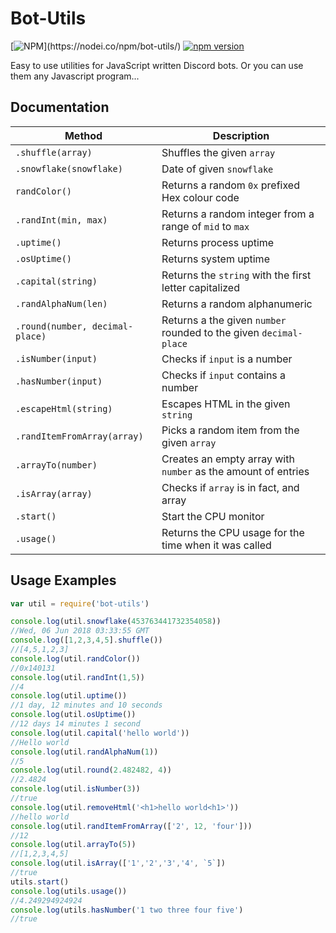 # Bot-Utils
[![NPM](https://nodei.co/npm/bot-utils.png?)](https://nodei.co/npm/bot-utils/) 
[![npm version](https://badge.fury.io/js/bot-utils.svg)](https://badge.fury.io/js/bot-utils)

Easy to use utilities for JavaScript written Discord bots. Or you can use them any Javascript program...
## Documentation
| Method | Description |
|--|--|
| `.shuffle(array)` | Shuffles the given `array` |
|`.snowflake(snowflake)`| Date of given `snowflake` |
|`randColor()`| Returns a random `0x` prefixed Hex colour code |
|`.randInt(min, max)`| Returns a random integer from a range of `mid` to `max` |
|`.uptime()` |  Returns process uptime |
|`.osUptime()` | Returns system uptime |
| `.capital(string)` | Returns the `string` with the first letter capitalized |
| `.randAlphaNum(len)` | Returns a random alphanumeric |
| `.round(number, decimal-place)` | Returns a the given `number` rounded to the given  `decimal-place` | 
| `.isNumber(input)` | Checks if `input` is a number | 
| `.hasNumber(input)` | Checks if `input` contains a number |
|`.escapeHtml(string)` | Escapes HTML in the given `string`|
| `.randItemFromArray(array)` | Picks a random item from the given `array`|
|`.arrayTo(number)`| Creates an empty array with `number` as the amount of entries |
|`.isArray(array)` | Checks if `array` is in fact, and array |
|`.start()` | Start the CPU monitor |
|`.usage()` | Returns the CPU usage for the time when it was called |
## Usage Examples

```js
var util = require('bot-utils')

console.log(util.snowflake(453763441732354058))
//Wed, 06 Jun 2018 03:33:55 GMT
console.log([1,2,3,4,5].shuffle())
//[4,5,1,2,3]
console.log(util.randColor())
//0x140131
console.log(util.randInt(1,5))
//4
console.log(util.uptime())
//1 day, 12 minutes and 10 seconds
console.log(util.osUptime())
//12 days 14 minutes 1 second
console.log(util.capital('hello world'))
//Hello world
console.log(util.randAlphaNum(1))
//5
console.log(util.round(2.482482, 4))
//2.4824
console.log(util.isNumber(3))
//true
console.log(util.removeHtml('<h1>hello world<h1>'))
//hello world
console.log(util.randItemFromArray(['2', 12, 'four']))
//12
console.log(util.arrayTo(5))
//[1,2,3,4,5]
console.log(util.isArray(['1','2','3','4', `5`])
//true
utils.start()
console.log(utils.usage())
//4.249294924924
console.log(utils.hasNumber('1 two three four five')
//true
```
